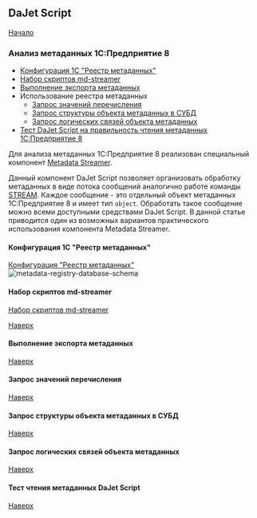 ## DaJet Script

[Начало](https://github.com/zhichkin/dajet/tree/main/doc/dajet-script/README.md)

### Анализ метаданных 1С:Предприятие 8

- [Конфигурация 1С "Реестр метаданных"](#конфигурация-1С-реестр-метаданных)
- [Набор скриптов md-streamer](#набор-скриптов-md-streamer)
- [Выполнение экспорта метаданных](#выполнение-экспорта-метаданных)
- Использование реестра метаданных
  - [Запрос значений перечисления](#запрос-значений-перечисления)
  - [Запрос структуры объекта метаданных в СУБД](#запрос-структуры-объекта-метаданных-в-СУБД)
  - [Запрос логических связей объекта метаданных](#запрос-логических-связей-объекта-метаданных)
- [Тест DaJet Script на правильность чтения метаданных 1С:Предприятие 8](#тест-чтения-метаданных-dajet-script)

Для анализа метаданных 1С:Предприятие 8 реализован специальный компонент [Metadata Streamer](https://github.com/zhichkin/dajet/blob/main/src/dajet-runtime/extensions/MetadataStreamer.cs).

Данный компонент DaJet Script позволяет организовать обработку метаданных в виде потока сообщений аналогично работе команды [STREAM](https://github.com/zhichkin/dajet/blob/main/doc/dajet-script/databases/stream/README.md). Каждое сообщение - это отдельный объект метаданных 1С:Предприятие 8 и имеет тип ```object```. Обработать такое сообщение можно всеми доступными средствами DaJet Script. В данной статье приводится один из возможных вариантов практического использования компонента Metadata Streamer.

#### Конфигурация 1С "Реестр метаданных"

[Конфигурация "Реестр метаданных"](https://github.com/zhichkin/dajet/tree/main/1c)
![metadata-registry-database-schema](https://github.com/zhichkin/dajet/blob/main/1c/metadata-registry-database-schema.png)



#### Набор скриптов md-streamer

[Набор скриптов md-streamer](https://github.com/zhichkin/dajet/tree/main/1c/md-streamer)

[Наверх](#анализ-метаданных-1спредприятие-8)

#### Выполнение экспорта метаданных

[Наверх](#анализ-метаданных-1спредприятие-8)

#### Запрос значений перечисления

[Наверх](#анализ-метаданных-1спредприятие-8)

#### Запрос структуры объекта метаданных в СУБД

[Наверх](#анализ-метаданных-1спредприятие-8)

#### Запрос логических связей объекта метаданных

[Наверх](#анализ-метаданных-1спредприятие-8)

#### Тест чтения метаданных DaJet Script

[Наверх](#анализ-метаданных-1спредприятие-8)
